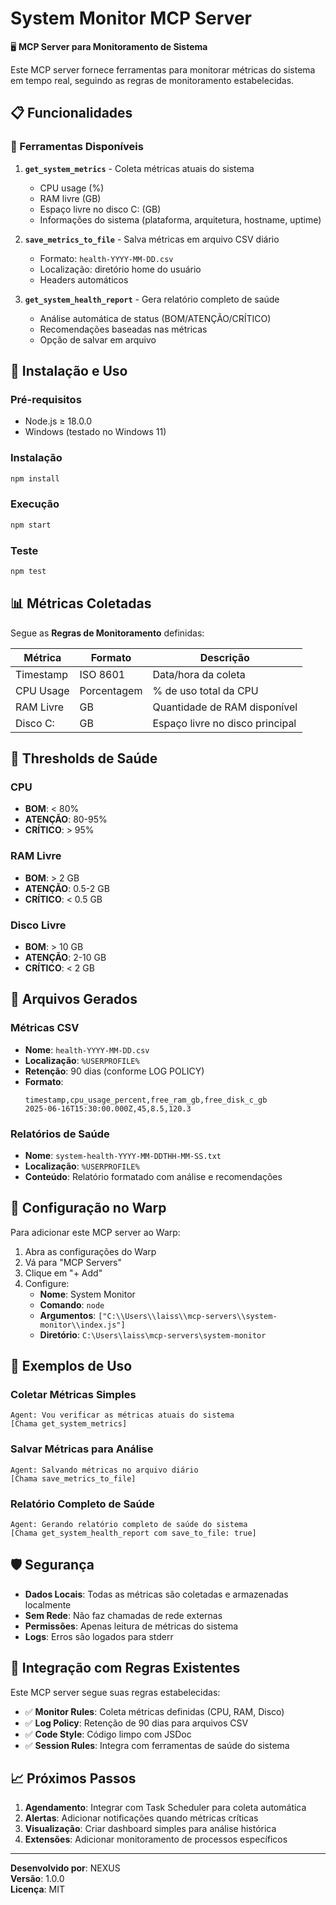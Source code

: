 # System Monitor MCP Server

🖥️ **MCP Server para Monitoramento de Sistema**

Este MCP server fornece ferramentas para monitorar métricas do sistema em tempo real, seguindo as regras de monitoramento estabelecidas.

## 📋 Funcionalidades

### 🔧 Ferramentas Disponíveis

1. **`get_system_metrics`** - Coleta métricas atuais do sistema
   - CPU usage (%)
   - RAM livre (GB) 
   - Espaço livre no disco C: (GB)
   - Informações do sistema (plataforma, arquitetura, hostname, uptime)

2. **`save_metrics_to_file`** - Salva métricas em arquivo CSV diário
   - Formato: `health-YYYY-MM-DD.csv`
   - Localização: diretório home do usuário
   - Headers automáticos

3. **`get_system_health_report`** - Gera relatório completo de saúde
   - Análise automática de status (BOM/ATENÇÃO/CRÍTICO)
   - Recomendações baseadas nas métricas
   - Opção de salvar em arquivo

## 🚀 Instalação e Uso

### Pré-requisitos
- Node.js ≥ 18.0.0
- Windows (testado no Windows 11)

### Instalação
```bash
npm install
```

### Execução
```bash
npm start
```

### Teste
```bash
npm test
```

## 📊 Métricas Coletadas

Segue as **Regras de Monitoramento** definidas:

| Métrica | Formato | Descrição |
|---------|---------|----------|
| Timestamp | ISO 8601 | Data/hora da coleta |
| CPU Usage | Porcentagem | % de uso total da CPU |
| RAM Livre | GB | Quantidade de RAM disponível |
| Disco C: | GB | Espaço livre no disco principal |

## 🎯 Thresholds de Saúde

### CPU
- **BOM**: < 80%
- **ATENÇÃO**: 80-95%
- **CRÍTICO**: > 95%

### RAM Livre
- **BOM**: > 2 GB
- **ATENÇÃO**: 0.5-2 GB
- **CRÍTICO**: < 0.5 GB

### Disco Livre
- **BOM**: > 10 GB
- **ATENÇÃO**: 2-10 GB
- **CRÍTICO**: < 2 GB

## 📁 Arquivos Gerados

### Métricas CSV
- **Nome**: `health-YYYY-MM-DD.csv`
- **Localização**: `%USERPROFILE%`
- **Retenção**: 90 dias (conforme LOG POLICY)
- **Formato**:
  ```csv
  timestamp,cpu_usage_percent,free_ram_gb,free_disk_c_gb
  2025-06-16T15:30:00.000Z,45,8.5,120.3
  ```

### Relatórios de Saúde
- **Nome**: `system-health-YYYY-MM-DDTHH-MM-SS.txt`
- **Localização**: `%USERPROFILE%`
- **Conteúdo**: Relatório formatado com análise e recomendações

## 🔧 Configuração no Warp

Para adicionar este MCP server ao Warp:

1. Abra as configurações do Warp
2. Vá para "MCP Servers"
3. Clique em "+ Add"
4. Configure:
   - **Nome**: System Monitor
   - **Comando**: `node`
   - **Argumentos**: `["C:\\Users\\laiss\\mcp-servers\\system-monitor\\index.js"]`
   - **Diretório**: `C:\Users\laiss\mcp-servers\system-monitor`

## 📝 Exemplos de Uso

### Coletar Métricas Simples
```
Agent: Vou verificar as métricas atuais do sistema
[Chama get_system_metrics]
```

### Salvar Métricas para Análise
```
Agent: Salvando métricas no arquivo diário
[Chama save_metrics_to_file]
```

### Relatório Completo de Saúde
```
Agent: Gerando relatório completo de saúde do sistema
[Chama get_system_health_report com save_to_file: true]
```

## 🛡️ Segurança

- **Dados Locais**: Todas as métricas são coletadas e armazenadas localmente
- **Sem Rede**: Não faz chamadas de rede externas
- **Permissões**: Apenas leitura de métricas do sistema
- **Logs**: Erros são logados para stderr

## 🔄 Integração com Regras Existentes

Este MCP server segue suas regras estabelecidas:

- ✅ **Monitor Rules**: Coleta métricas definidas (CPU, RAM, Disco)
- ✅ **Log Policy**: Retenção de 90 dias para arquivos CSV
- ✅ **Code Style**: Código limpo com JSDoc
- ✅ **Session Rules**: Integra com ferramentas de saúde do sistema

## 📈 Próximos Passos

1. **Agendamento**: Integrar com Task Scheduler para coleta automática
2. **Alertas**: Adicionar notificações quando métricas críticas
3. **Visualização**: Criar dashboard simples para análise histórica
4. **Extensões**: Adicionar monitoramento de processos específicos

---

**Desenvolvido por**: NEXUS  
**Versão**: 1.0.0  
**Licença**: MIT

